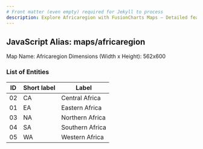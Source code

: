 ```yaml
---
# Front matter (even empty) required for Jekyll to process
description: Explore Africaregion with FusionCharts Maps – Detailed features for seamless integration. Try now & enhance your data visualization today! 
---
```


## JavaScript Alias: maps/africaregion

Map Name: Africaregion
Dimensions (Width x Height): 562x600

### List of Entities

| ID  | Short label | Label           |
| --- | ----------- | --------------- |
| 02  | CA          | Central Africa  |
| 01  | EA          | Eastern Africa  |
| 03  | NA          | Northern Africa |
| 04  | SA          | Southern Africa |
| 05  | WA          | Western Africa  |
